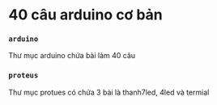 # 40 câu arduino cơ bản

### `arduino`
Thư mục arduino chứa bài làm 40 câu

### `proteus`
Thư mục protues có chứa 3 bài là thanh7led, 4led và termial
